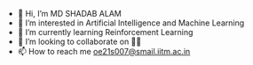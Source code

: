 - 👋 Hi, I’m MD SHADAB ALAM
- 👀 I’m interested in Artificial Intelligence and Machine Learning
- 🌱 I’m currently learning Reinforcement Learning
- 💞️ I’m looking to collaborate on 🤔🤔
- 📫 How to reach me oe21s007@smail.iitm.ac.in

<!---
Shaadalam9/Shaadalam9 is a ✨ special ✨ repository because its `README.md` (this file) appears on your GitHub profile.
You can click the Preview link to take a look at your changes.
--->
